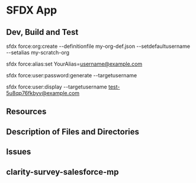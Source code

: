 # SFDX  App

## Dev, Build and Test
sfdx force:org:create --definitionfile my-org-def.json --setdefaultusername --setalias my-scratch-org

sfdx force:alias:set YourAlias=username@example.com

sfdx force:user:password:generate --targetusername <username>

sfdx force:user:display --targetusername test-5u8qp76fkbyv@example.com

## Resources


## Description of Files and Directories


## Issues


## clarity-survey-salesforce-mp
